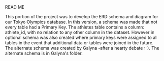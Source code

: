 READ ME

This portion of the project was to develop the ERD schema and diagram for our Tokyo Olympics database. In this version, a schema was made that not every table had a Primary Key. The athletes table contains a column: athlete_id, with no relation to any other column in the dataset. However in optional schema was also created where primary keys were assigned to all tables in the event that additional data or tables were joined in the future. The alternate schema was created by Galyna -after a hearty debate :-). The alternate schema is in Galyna's folder.
